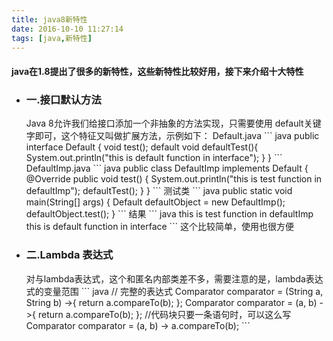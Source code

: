 ```yaml
---
title: java8新特性
date: 2016-10-10 11:27:14
tags: [java,新特性]
---
```


<h4>java在1.8提出了很多的新特性，这些新特性比较好用，接下来介绍十大特性</h4>

+ <h3>一.接口默认方法</h3>
    Java 8允许我们给接口添加一个非抽象的方法实现，只需要使用 default关键字即可，这个特征又叫做扩展方法，示例如下：
    <!--more-->
    Default.java
    ``` java
        public interface Default {
            void test();
            default void defaultTest(){
                System.out.println("this is default function in interface");
            }
        }
    ```
    DefaultImp.java
    ``` java
        public class DefaultImp implements Default {
            @Override
            public void test() {
                System.out.println("this is test function in defaultImp");
                defaultTest();
            }
        }
    ```
    测试类
    ``` java
        public static void main(String[] args) {
            Default defaultObject = new DefaultImp();
            defaultObject.test();
        }
    ```
    结果
    ``` java
        this is test function in defaultImp
        this is default function in interface
    ```
    这个比较简单，使用也很方便
    
+ <h3>二.Lambda 表达式</h3>    
    对与lambda表达式，这个和匿名内部类差不多，需要注意的是，lambda表达式的变量范围
    ``` java
        // 完整的表达式
        Comparator<String> comparator = (String a, String b) ->{
            return a.compareTo(b);
        }; 
        Comparator<String> comparator = (a, b) ->{
            return a.compareTo(b);
        }; 
        //代码块只要一条语句时，可以这么写
        Comparator<String> comparator = (a, b) -> a.compareTo(b); 
    ```
    
    
    